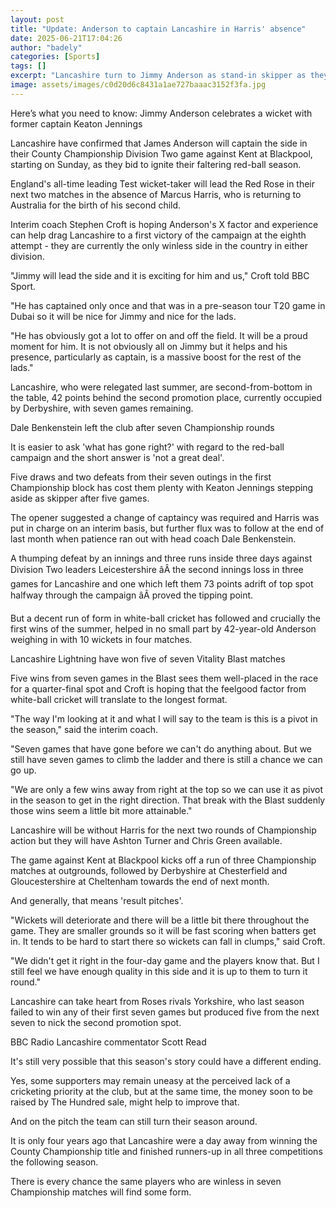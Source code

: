 ```yaml
---
layout: post
title: "Update: Anderson to captain Lancashire in Harris' absence"
date: 2025-06-21T17:04:26
author: "badely"
categories: [Sports]
tags: []
excerpt: "Lancashire turn to Jimmy Anderson as stand-in skipper as they look for their first win of County Championship campaign."
image: assets/images/c0d20d6c8431a1ae727baaac3152f3fa.jpg
---
```


Here’s what you need to know: Jimmy Anderson celebrates a wicket with former captain Keaton Jennings

Lancashire have confirmed that James Anderson will captain the side in their County Championship Division Two game against Kent at Blackpool, starting on Sunday, as they bid to ignite their faltering red-ball season.

England's all-time leading Test wicket-taker will lead the Red Rose in their next two matches in the absence of  Marcus Harris, who is returning to Australia for the birth of his second child.

Interim coach Stephen Croft is hoping Anderson's X factor and experience can help drag Lancashire to a first victory of the campaign at the eighth attempt - they are currently the only winless side in the country in either division.

"Jimmy will lead the side and it is exciting for him and us," Croft told BBC Sport. 

"He has captained only once and that was in a pre-season tour T20 game in Dubai so it will be nice for Jimmy and nice for the lads.

"He has obviously got a lot to offer on and off the field. It will be a proud moment for him. It is not obviously all on Jimmy but it helps and his presence, particularly as captain, is a massive boost for the rest of the lads."

Lancashire, who were relegated last summer, are second-from-bottom in the table, 42 points behind the second promotion place, currently occupied by Derbyshire, with seven games remaining.

Dale Benkenstein left the club after seven Championship rounds

It is easier to ask 'what has gone right?' with regard to the red-ball campaign and the short answer is 'not a great deal'.

Five draws and two defeats from their seven outings in the first Championship block has cost them plenty with Keaton Jennings stepping aside as skipper after five games.

The opener suggested a change of captaincy was required and Harris was put in charge on an interim basis, but further flux was to follow at the end of last month when patience ran out with head coach Dale Benkenstein.

A thumping defeat by an innings and three runs inside three days against Division Two leaders Leicestershire âÂ the second innings loss in three games for Lancashire and one which left them 73 points adrift of top spot halfway through the campaign âÂ proved the tipping point.

But a decent run of form in white-ball cricket has followed and crucially the first wins of the summer, helped in no small part by 42-year-old Anderson weighing in with 10 wickets in four matches.

Lancashire Lightning have won five of seven Vitality Blast matches

Five wins from seven games in the Blast sees them well-placed in the race for a quarter-final spot and Croft is hoping that the feelgood factor from white-ball cricket will translate to the longest format.

"The way I'm looking at it and what I will say to the team is this is a pivot in the season," said the interim coach. 

"Seven games that have gone before we can't do anything about. But we still have seven games to climb the ladder and there is still a chance we can go up.

"We are only a few wins away from right at the top so we can use it as pivot in the season to get in the right direction. That break with the Blast suddenly those wins seem a little bit more attainable."

Lancashire will be without Harris for the next two rounds of Championship action but they will have Ashton Turner and Chris Green available.

The game against Kent at Blackpool kicks off a run of three Championship matches at outgrounds, followed by Derbyshire at Chesterfield and Gloucestershire at Cheltenham towards the end of next month.

And generally, that means 'result pitches'.

"Wickets will deteriorate and there will be a little bit there throughout the game. They are smaller grounds so it will be fast scoring when batters get in. It tends to be hard to start there so wickets can fall in clumps," said Croft.

"We didn't get it right in the four-day game and the players know that. But I still feel we have enough quality in this side and it is up to them to turn it round."

Lancashire can take heart from Roses rivals Yorkshire, who last season failed to win any of their first seven games but produced five from the next seven to nick the second promotion spot.

BBC Radio Lancashire commentator Scott Read

It's still very possible that this season's story could have a different ending.

Yes, some supporters may remain uneasy at the perceived lack of a cricketing priority at the club, but at the same time, the money soon to be raised by The Hundred sale, might help to improve that.

And on the pitch the team can still turn their season around.

It is only four years ago that Lancashire were a day away from winning the County Championship title and finished runners-up in all three competitions the following season.

There is every chance the same players who are winless in seven Championship matches will find some form.

